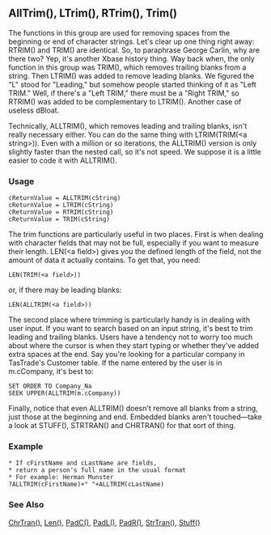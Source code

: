 ## AllTrim(), LTrim(), RTrim(), Trim()

The functions in this group are used for removing spaces from the beginning or end of character strings. Let's clear up one thing right away: RTRIM() and TRIM() are identical. So, to paraphrase George Carlin, why are there two? Yep, it's another Xbase history thing. Way back when, the only function in this group was TRIM(), which removes trailing blanks from a string. Then LTRIM() was added to remove leading blanks. We figured the "L" stood for "Leading," but somehow people started thinking of it as "Left TRIM." Well, if there's a "Left TRIM," there must be a "Right TRIM," so RTRIM() was added to be complementary to LTRIM(). Another case of useless dBloat.

Technically, ALLTRIM(), which removes leading and trailing blanks, isn't really necessary either. You can do the same thing with LTRIM(TRIM(&lt;a string&gt;)). Even with a million or so iterations, the ALLTRIM() version is only slightly faster than the nested call, so it's not speed. We suppose it is a little easier to code it with ALLTRIM().

### Usage

```foxpro
cReturnValue = ALLTRIM(cString)
cReturnValue = LTRIM(cString)
cReturnValue = RTRIM(cString)
cReturnValue = TRIM(cString)
```

The trim functions are particularly useful in two places. First is when dealing with character fields that may not be full, especially if you want to measure their length. LEN(&lt;a field&gt;) gives you the defined length of the field, not the amount of data it actually contains. To get that, you need:

```foxpro
LEN(TRIM(<a field>))
```
or, if there may be leading blanks:

```foxpro
LEN(ALLTRIM(<a field>))
```
The second place where trimming is particularly handy is in dealing with user input. If you want to search based on an input string, it's best to trim leading and trailing blanks. Users have a tendency not to worry too much about where the cursor is when they start typing or whether they've added extra spaces at the end. Say you're looking for a particular company in TasTrade's Customer table. If the name entered by the user is in m.cCompany, it's best to:

```foxpro
SET ORDER TO Company_Na
SEEK UPPER(ALLTRIM(m.cCompany))
```
Finally, notice that even ALLTRIM() doesn't remove all blanks from a string, just those at the beginning and end. Embedded blanks aren't touched&mdash;take a look at STUFF(), STRTRAN() and CHRTRAN() for that sort of thing.

### Example

```foxpro
* If cFirstName and cLastName are fields,
* return a person's full name in the usual format
* For example: Herman Munster
?ALLTRIM(cFirstName)+" "+ALLTRIM(cLastName)
```
### See Also

[ChrTran()](s4g006.md), [Len()](s4g016.md), [PadC()](s4g019.md), [PadL()](s4g019.md), [PadR()](s4g019.md), [StrTran()](s4g006.md), [Stuff()](s4g006.md)